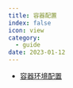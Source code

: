 ```yaml
---
title: 容器配置
index: false
icon: view
category:
  - guide
date: 2023-01-12
---
```


- [容器环境配置](docker-env.md)

